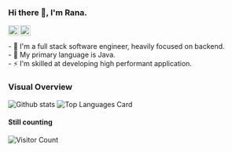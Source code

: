 ### Hi there 👋, I'm Rana.
<a href="https://twitter.com/arifng2">
  <img align="left" alt="Rana | Twitter" width="21px" src="https://raw.githubusercontent.com/shinokada/shinokada/master/assets/twitter.png"/>
</a>
<a href="https://medium.com/@arifng">
  <img align="left" alt="Rana | Medium" width="21px" src="https://raw.githubusercontent.com/shinokada/shinokada/master/assets/medium.png"/>
</a>
<br>
<br>
- 🔭 I'm a full stack software engineer, heavily focused on backend.<br>
- 🌱 My primary language is Java.<br>
- ⚡ I'm skilled at developing high performant application.


<!--
**arifng/arifng** is a ✨ _special_ ✨ repository because its `README.md` (this file) appears on your GitHub profile.

Here are some ideas to get you started:

- 🔭 I’m currently working on ...
- 🌱 I’m currently learning ...
- 👯 I’m looking to collaborate on ...
- 🤔 I’m looking for help with ...
- 💬 Ask me about ...
- 📫 How to reach me: ...
- 😄 Pronouns: ...
- ⚡ Fun fact: ...
-->
### Visual Overview<br>
![Github stats](https://github-readme-stats.vercel.app/api?username=arifng&theme=highcontrast&show_icons=true&count_private=true)
![Top Languages Card](https://github-readme-stats.vercel.app/api/top-langs/?username=arifng&layout=compact)
<br>
#### Still counting<br>
![Visitor Count](https://profile-counter.glitch.me/{arifng}/count.svg)
